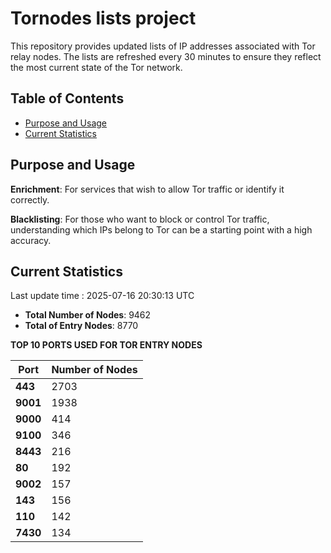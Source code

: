 # Tornodes lists project

This repository provides updated lists of IP addresses associated with Tor relay nodes. The lists are refreshed every 30 minutes to ensure they reflect the most current state of the Tor network.

## Table of Contents

- [Purpose and Usage](#purpose-and-usage)
- [Current Statistics](#current-statistics)


## Purpose and Usage

**Enrichment**: For services that wish to allow Tor traffic or identify it correctly.

**Blacklisting**: For those who want to block or control Tor traffic, understanding which IPs belong to Tor can be a starting point with a high accuracy.

## Current Statistics

Last update time : 2025-07-16 20:30:13 UTC

- **Total Number of Nodes**: 9462
- **Total of Entry Nodes**: 8770

**TOP 10 PORTS USED FOR TOR ENTRY NODES**

| **Port** | **Number of Nodes** |
|------|-----------------|
| **443**   | 2703  |
| **9001**   | 1938  |
| **9000**   | 414  |
| **9100**   | 346  |
| **8443**   | 216  |
| **80**   | 192  |
| **9002**   | 157  |
| **143**   | 156  |
| **110**   | 142  |
| **7430**   | 134  |

